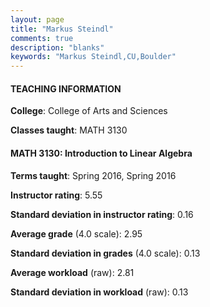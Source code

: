 ```yaml
---
layout: page
title: "Markus Steindl" 
comments: true
description: "blanks"
keywords: "Markus Steindl,CU,Boulder"
---
```

<head>
<script src="https://ajax.googleapis.com/ajax/libs/jquery/2.1.3/jquery.min.js"></script>
<script src="https://dl.dropboxusercontent.com/s/pc42nxpaw1ea4o9/highcharts.js?dl=0"></script>
<!-- <script src="../assets/js/highcharts.js"></script> -->
<style type="text/css">@font-face {
	font-family: "Bebas Neue";
	src: url(https://www.filehosting.org/file/details/544349/BebasNeue Regular.otf) format("opentype");
	}
	h1.Bebas { 
		font-family: "Bebas Neue", Verdana, Tahoma;
	}
</style>
</head>
	   
#### TEACHING INFORMATION

**College**: College of Arts and Sciences

**Classes taught**: MATH 3130

#### MATH 3130: Introduction to Linear Algebra

**Terms taught**: Spring 2016, Spring 2016

**Instructor rating**: 5.55

**Standard deviation in instructor rating**: 0.16

**Average grade** (4.0 scale): 2.95

**Standard deviation in grades** (4.0 scale): 0.13

**Average workload** (raw): 2.81

**Standard deviation in workload** (raw): 0.13

